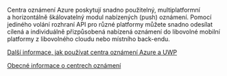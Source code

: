 ﻿Centra oznámení Azure poskytují snadno použitelný, multiplatformní a horizontálně škálovatelný modul nabízených (push) oznámení. Pomocí jediného volání rozhraní API pro různé platformy můžete snadno odesílat cílená a individuálně přizpůsobená nabízená oznámení do libovolné mobilní platformy z libovolného cloudu nebo místního back-endu.

[Další informace, jak používat centra oznámení Azure a UWP](https://docs.microsoft.com/en-us/azure/notification-hubs/notification-hubs-windows-store-dotnet-get-started-wns-push-notification)

[Obecné informace o centrech oznámení](https://docs.microsoft.com/en-us/azure/notification-hubs/notification-hubs-push-notification-overview)
